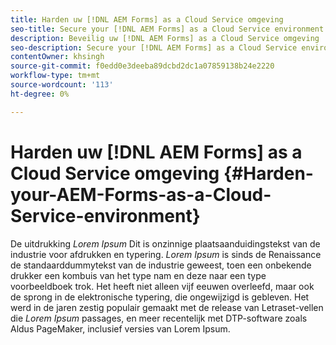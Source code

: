 ```yaml
---
title: Harden uw [!DNL AEM Forms] as a Cloud Service omgeving
seo-title: Secure your [!DNL AEM Forms] as a Cloud Service environment
description: Beveilig uw [!DNL AEM Forms] as a Cloud Service omgeving
seo-description: Secure your [!DNL AEM Forms] as a Cloud Service environment
contentOwner: khsingh
source-git-commit: f0edd0e3deeba89dcbd2dc1a07859138b24e2220
workflow-type: tm+mt
source-wordcount: '113'
ht-degree: 0%

---
```



# Harden uw [!DNL AEM Forms] as a Cloud Service omgeving {#Harden-your-AEM-Forms-as-a-Cloud-Service-environment}

De uitdrukking *Lorem Ipsum* Dit is onzinnige plaatsaanduidingstekst van de industrie voor afdrukken en typering. *Lorem Ipsum* is sinds de Renaissance de standaarddummytekst van de industrie geweest, toen een onbekende drukker een kombuis van het type nam en deze naar een type voorbeeldboek trok. Het heeft niet alleen vijf eeuwen overleefd, maar ook de sprong in de elektronische typering, die ongewijzigd is gebleven. Het werd in de jaren zestig populair gemaakt met de release van Letraset-vellen die *Lorem Ipsum* passages, en meer recentelijk met DTP-software zoals Aldus PageMaker, inclusief versies van Lorem Ipsum.
